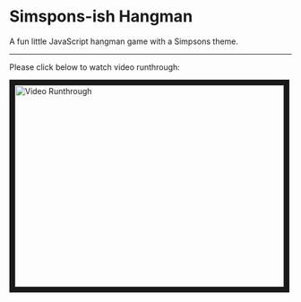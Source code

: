 # Simspons-ish Hangman

A fun little JavaScript hangman game with a Simpsons theme.

***

Please click below to watch video runthrough:

<a href="http://www.youtube.com/watch?feature=player_embedded&v=M-TpuKzRfPc" target="_blank"><img src="http://img.youtube.com/vi/M-TpuKzRfPc/0.jpg" alt="Video Runthrough" width="480" height="360" border="10" /></a>
